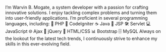 I’m Warvin B. Mogate, a system developer with a passion for crafting innovative solutions. I enjoy tackling complex problems and turning them into user-friendly applications. I’m proficient in several programming languages, including:
🐘 PHP
🚀 CodeIgniter
☕ Java
📜 JSP
🛠️ Servlet
💻 JavaScript
🌐 Ajax
📑 jQuery
🎨 HTML/CSS
📊 Bootstrap
🗄️ MySQL
Always on the lookout for the latest tech trends, I continuously strive to enhance my skills in this ever-evolving field.
